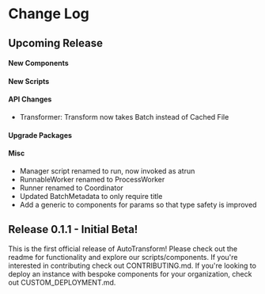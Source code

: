 # Change Log

## Upcoming Release

#### New Components

#### New Scripts

#### API Changes

 - Transformer: Transform now takes Batch instead of Cached File

#### Upgrade Packages

#### Misc

- Manager script renamed to run, now invoked as atrun
- RunnableWorker renamed to ProcessWorker
- Runner renamed to Coordinator
- Updated BatchMetadata to only require title
- Add a generic to components for params so that type safety is improved

## Release 0.1.1 - Initial Beta!

This is the first official release of AutoTransform! Please check out the readme for functionality and explore our scripts/components. If you're interested in contributing check out CONTRIBUTING.md. If you're looking to deploy an instance with bespoke components for your organization, check out CUSTOM_DEPLOYMENT.md.